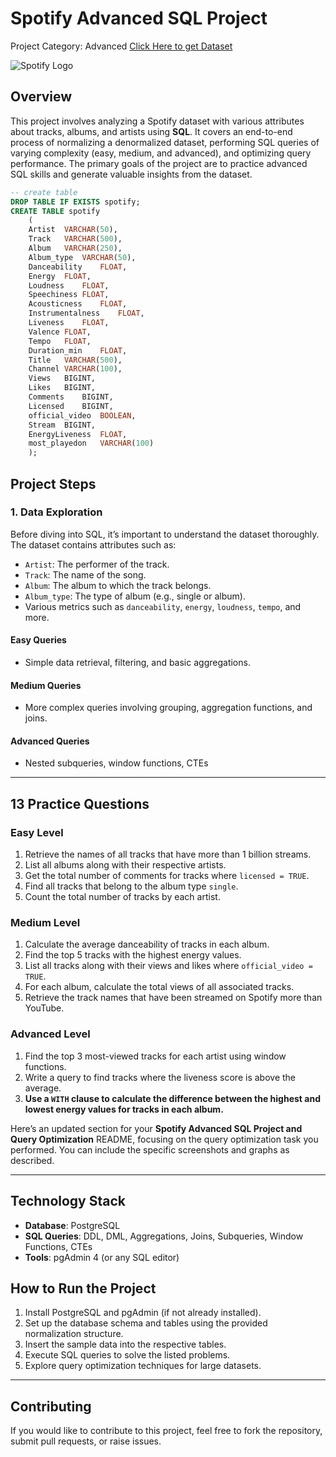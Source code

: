 # Spotify Advanced SQL Project
Project Category: Advanced
[Click Here to get Dataset](https://www.kaggle.com/datasets/sanjanchaudhari/spotify-dataset)

![Spotify Logo]( https://www.freepik.com/search?format=search&last_filter=page&last_value=2&page=2&query=Spotify#uuid=c0f7a474-c808-4a38-a60d-950a47637620 )

## Overview
This project involves analyzing a Spotify dataset with various attributes about tracks, albums, and artists using **SQL**. It covers an end-to-end process of normalizing a denormalized dataset, performing SQL queries of varying complexity (easy, medium, and advanced), and optimizing query performance. The primary goals of the project are to practice advanced SQL skills and generate valuable insights from the dataset.

``` SQL
-- create table
DROP TABLE IF EXISTS spotify;
CREATE TABLE spotify 
	(
	Artist	VARCHAR(50),
	Track	VARCHAR(500),
	Album	VARCHAR(250),
	Album_type	VARCHAR(50),
	Danceability	FLOAT,
	Energy	FLOAT,
	Loudness	FLOAT,
	Speechiness	FLOAT,
	Acousticness	FLOAT,
	Instrumentalness	FLOAT,
	Liveness	FLOAT,
	Valence	FLOAT,
	Tempo	FLOAT,
	Duration_min	FLOAT,
	Title	VARCHAR(500),
	Channel	VARCHAR(100),
	Views	BIGINT,
	Likes	BIGINT,
	Comments	BIGINT,
	Licensed	BIGINT,
	official_video	BOOLEAN,
	Stream	BIGINT,
	EnergyLiveness	FLOAT,
	most_playedon	VARCHAR(100) 
	);

```
## Project Steps

### 1. Data Exploration
Before diving into SQL, it’s important to understand the dataset thoroughly. The dataset contains attributes such as:
- `Artist`: The performer of the track.
- `Track`: The name of the song.
- `Album`: The album to which the track belongs.
- `Album_type`: The type of album (e.g., single or album).
- Various metrics such as `danceability`, `energy`, `loudness`, `tempo`, and more.


#### Easy Queries
- Simple data retrieval, filtering, and basic aggregations.
  
#### Medium Queries
- More complex queries involving grouping, aggregation functions, and joins.
  
#### Advanced Queries
- Nested subqueries, window functions, CTEs
---

## 13 Practice Questions

### Easy Level
1. Retrieve the names of all tracks that have more than 1 billion streams.
2. List all albums along with their respective artists.
3. Get the total number of comments for tracks where `licensed = TRUE`.
4. Find all tracks that belong to the album type `single`.
5. Count the total number of tracks by each artist.

### Medium Level
1. Calculate the average danceability of tracks in each album.
2. Find the top 5 tracks with the highest energy values.
3. List all tracks along with their views and likes where `official_video = TRUE`.
4. For each album, calculate the total views of all associated tracks.
5. Retrieve the track names that have been streamed on Spotify more than YouTube.

### Advanced Level
1. Find the top 3 most-viewed tracks for each artist using window functions.
2. Write a query to find tracks where the liveness score is above the average.
3. **Use a `WITH` clause to calculate the difference between the highest and lowest energy values for tracks in each album.**



Here’s an updated section for your **Spotify Advanced SQL Project and Query Optimization** README, focusing on the query optimization task you performed. You can include the specific screenshots and graphs as described.

---


## Technology Stack
- **Database**: PostgreSQL
- **SQL Queries**: DDL, DML, Aggregations, Joins, Subqueries, Window Functions, CTEs
- **Tools**: pgAdmin 4 (or any SQL editor)

## How to Run the Project
1. Install PostgreSQL and pgAdmin (if not already installed).
2. Set up the database schema and tables using the provided normalization structure.
3. Insert the sample data into the respective tables.
4. Execute SQL queries to solve the listed problems.
5. Explore query optimization techniques for large datasets.

---

## Contributing
If you would like to contribute to this project, feel free to fork the repository, submit pull requests, or raise issues.

